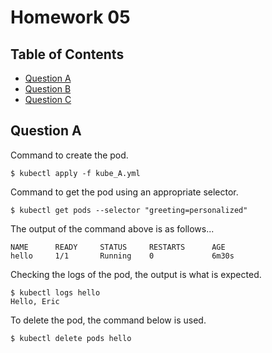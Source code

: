 # Homework 05
## Table of Contents
* [Question A](#question-a)
* [Question B](#question-b)
* [Question C](#question-c)

## Question A
Command to create the pod.
```
$ kubectl apply -f kube_A.yml
```
Command to get the pod using an appropriate selector.
```
$ kubectl get pods --selector "greeting=personalized"
```
The output of the command above is as follows...
```
NAME      READY     STATUS     RESTARTS      AGE
hello     1/1       Running    0		 	 6m30s
```
Checking the logs of the pod, the output is what is expected.
```
$ kubectl logs hello
Hello, Eric
```
To delete the pod, the command below is used.
```
$ kubectl delete pods hello
```